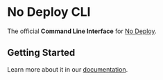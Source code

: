 # No Deploy CLI

The official **Command Line Interface** for [No Deploy](https://nodeploy-neon.vercel.app/).

## Getting Started

Learn more about it in our [documentation](https://nodeploy-neon.vercel.app/docs).